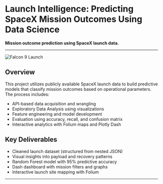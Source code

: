 # Launch Intelligence: Predicting SpaceX Mission Outcomes Using Data Science

**Mission outcome prediction using SpaceX launch data.**

---
![Falcon 9 Launch](hhttps://media2.giphy.com/media/v1.Y2lkPTc5MGI3NjExaXJjYmk5cWR3a2p6bDk5M3RxMWgyNWR1OGUxbjN2N3RlcjdweHd3aCZlcD12MV9pbnRlcm5hbF9naWZfYnlfaWQmY3Q9Zw/3ohs4gSs3V0Q7qOtKU/giphy.gif)

## Overview

This project utilizes publicly available SpaceX launch data to build predictive models that classify mission outcomes based on operational parameters. The process includes:

- API-based data acquisition and wrangling
- Exploratory Data Analysis using visualizations
- Feature engineering and model development
- Evaluation using accuracy, recall, and confusion matrix
- Interactive analytics with Folium maps and Plotly Dash

## Key Deliverables

- Cleaned launch dataset (structured from nested JSON)
- Visual insights into payload and recovery patterns
- Random Forest model with 95% predictive accuracy
- Dash dashboard with mission filters and graphs
- Interactive launch site mapping with Folium

---
